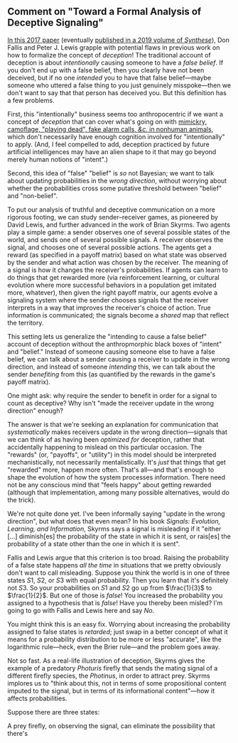## Comment on "Toward a Formal Analysis of Deceptive Signaling"

[In this 2017 paper](http://philsci-archive.pitt.edu/13337/) (eventually [published in a 2019 volume of _Synthese_](https://link.springer.com/article/10.1007/s11229-017-1536-3)), Don Fallis and Peter J. Lewis grapple with potential flaws in previous work on how to formalize the concept of _deception_! The traditional account of deception is about _intentionally_ causing someone to have a _false belief_. If you don't end up with a false belief, then you clearly have not been deceived, but if no one _intended_ you to have that false belief—maybe someone who uttered a false thing to you just genuinely misspoke—then we don't want to say that that person has deceived you. But this definition has a few problems.

First, this "intentionally" business seems too anthropocentric if we want a concept of _deception_ that can cover what's going on with [mimickry, camoflage, "playing dead", fake alarm calls, _&c._ in nonhuman animals](https://en.wikipedia.org/wiki/Deception_in_animals), which don't necessarily have enough cognition involved for "intentionally" to apply. (And, I feel compelled to add, deception practiced by future artificial intelligences may have an alien shape to it that may go beyond merely human notions of "intent".)

Second, this idea of "false" "belief" is _so_ not Bayesian; we want to talk about updating probabilities in the _wrong direction_, without worrying about whether the probabilities cross some putative threshold between "belief" and "non-belief".

To put our analysis of truthful and deceptive communication on a more rigorous footing, we can study sender–receiver games, as pioneered by David Lewis, and further advanced in the work of Brian Skyrms. Two agents play a simple game: a sender observes one of several possible states of the world, and sends one of several possible signals. A receiver observes the signal, and chooses one of several possible actions. The agents get a reward (as specified in a payoff matrix) based on what state was observed by the sender and what action was chosen by the receiver. The meaning of a signal is how it changes the receiver's probabilities. If agents can learn to do things that get rewarded more (via reinforcement learning, or cultural evolution where more successful behaviors in a population get imitated more, whatever), then given the right payoff matrix, our agents evolve a signaling system where the sender chooses signals that the receiver interprets in a way that improves the receiver's choice of action. True information is communicated; the signals become a _shared_ map that reflect the territory.

This setting lets us generalize the "intending to cause a false belief" account of deception without the anthropmorphic black boxes of "intent" and "belief." Instead of someone causing someone else to have a false belief, we can talk about a sender causing a receiver to update in the wrong direction, and instead of someone _intending_ this, we can talk about the sender _benefiting_ from this (as quantified by the rewards in the game's payoff matrix).

One might ask: why require the sender to benefit in order for a signal to count as deceptive? Why isn't "made the receiver update in the wrong direction" enough?

The answer is that we're seeking an explanation for communication that _systematically_ makes receivers update in the wrong direction—signals that we can think of as having been _optimized for_ deception, rather that accidentally happening to mislead on this particular occasion. The "rewards" (or, "payoffs", or "utility") in this model should be interpreted mechanistically, not necessarily mentalistically. It's _just_ that things that get "rewarded" more, happen more often. That's all—and that's enough to shape the evolution of how the system processes information. There need not be any conscious mind that "feels happy" about getting rewarded (although that implementation, among many possible alternatives, would do the trick).

We're not quite done yet. I've been informally saying "update in the wrong direction", but what does that even mean? In his book _Signals: Evolution, Learning, and Information_, Skyrms says a signal is misleading if it "either [...] diminish[es] the probability of the state in which it is sent, or rais[es] the probability of a state other than the one in which it is sent".

Fallis and Lewis argue that this criterion is too broad. Raising the probability of a false state happens _all the time_ in situations that we pretty obviously don't want to call misleading. Suppose you think the world is in one of three states $S1$, $S2$, or $S3$ with equal probability. Then you learn that it's definitely not $S3$. So your probabilities on $S1$ and $S2$ go up from $\frac{1}{3}$ to $\frac{1}{2}$. But one of those is _false_! You increased the probability you assigned to a hypothesis that is _false_! Have you thereby been misled? I'm going to go with Fallis and Lewis here and say _No_.

You might think this is an easy fix. Worrying about increasing the probability assigned to false states is _retarded_; just swap in a better concept of what it means for a probability distribution to be more or less "accurate", like the logarithmic rule—heck, even the Brier rule—and the problem goes away.

Not so fast. As a real-life illustration of deception, Skyrms gives the example of a predatory _Photuris_ firefly that sends the mating signal of a different firefly species, the _Photinus_, in order to attract prey. Skyrms implores us to "think about this, not in terms of some propositional content imputed to the signal, but in terms of its informational content"—how it affects probabilities.

Suppose there are three states: 

A prey firefly, on observing the signal, can eliminate the possibility that there's 

